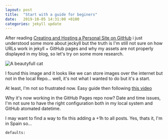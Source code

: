 ```yaml
---
layout: post
title:  "Start with a guide for beginers"
date:   2019-10-05 14:31:00 +0100
categories: jekyll update
---
```


After reading [Creating and Hosting a Personal Site on GitHub][cayman] i just understood some more about jeckyll but the truth is I'm still not sure on how URLs work in jekyll + GitHub pages and why my assets are not properly displayed in my blog, so let's try on some more research.

![A beautyfull cat](https://upload.wikimedia.org/wikipedia/commons/3/38/Adorable-animal-cat-20787.jpg) 

I found this image and it looks like we can store images over the internet but not in the local Repo... well, it's not what I wanted to do but it's a start.

At least, I'm not so frustrated now. Easy guide then following [this video](https://www.youtube.com/watch?v=afFb_DcBBdA)

Why it's now working in the GitHub Pages repo now? Date and time issues, I'm not sure to have the right configuration both in my local system and GitHub atomated datetime.

I may want to find a way to fix this adding a +1h to all posts. Yes, thats it, I'm in Spain so...

```
defaults:
```

[cayman]: https://github.com/pages-themes/cayman

